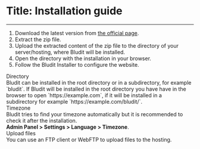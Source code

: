 # Title: Installation guide
<!-- Position: 3 -->
---
1. Download the latest version from [the official page](https://www.bludit.com).
2. Extract the zip file.
3. Upload the extracted content of the zip file to the directory of your server/hosting, where Bludit will be installed.
4. Open the directory with the installation in your browser.
5. Follow the Bludit Installer to configure the website.

<div class="note">
<div class="title">Directory</div>
Bludit can be installed in the root directory or in a subdirectory, for example `bludit`. If Bludit will be installed in the root directory you have have in the browser to open `https://example.com`, if it will be installed in a subdirectory for example `https://example.com/bludit/`.
</div>

<div class="note">
<div class="title">Timezone</div>
Bludit tries to find your timezone automatically but it is recommended to check it after the installation.<br>
<strong>Admin Panel > Settings > Language > Timezone</strong>.
</div>

<div class="note">
<div class="title">Upload files</div>
You can use an FTP client or WebFTP to upload files to the hosting.
</div>
